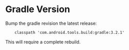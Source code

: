 # Gradle Version

Bump the gradle revision the latest release:

~~~
    classpath 'com.android.tools.build:gradle:3.2.1'
~~~

This will require a complete rebuild.